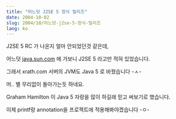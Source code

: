 ```yaml
---
title: "어느덧 J2SE 5 정식 릴리즈"
date: 2004-10-02
slug: 2004/10/어느덧-j2se-5-정식-릴리즈
lang: ko
---
```


J2SE 5 RC 가 나온지 얼마 안되었던것 같은데,

어느덧 [java.sun.com](http://java.sun.com) 에 가보니 J2SE 5 라고만 적혀 있었습니다.

그래서 xrath.com 서버의 JVM도 Java 5 로 바꿨습니다 -ㅅ-

머.. 별 무리없이 돌아가는듯 하네요. 

Graham Hamilton 이 Java 5 자랑을 많이 하길래 믿고 써보기로 했습니다.

이제 printf랑 annotation을 프로젝트에 적용해봐야겠습니다 -ㅇ-